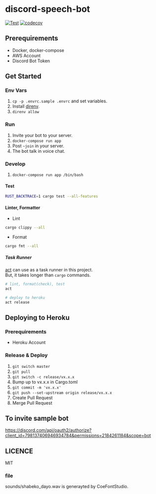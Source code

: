 # discord-speech-bot

[![Test](https://github.com/tktcorporation/discord-speech-bot/actions/workflows/test.yml/badge.svg)](https://github.com/tktcorporation/discord-speech-bot/actions/workflows/test.yml)
[![codecov](https://codecov.io/gh/tktcorporation/discord-speech-bot/branch/master/graph/badge.svg?token=HB6NMTENNZ)](https://codecov.io/gh/tktcorporation/discord-speech-bot)

## Prerequirements

- Docker, docker-compose
- AWS Account
- Discord Bot Token

## Get Started

### Env Vars

1. `cp -p .envrc.sample .envrc` and set variables.
1. Install [direnv](https://github.com/direnv/direnv).
1. `direnv allow`

### Run

1. Invite your bot to your server.
1. `docker-compose run app`
1. Post `~join` in your server.
1. The bot talk in voice chat.

### Develop

1. `docker-compose run app /bin/bash`

<!-- 1. `docker-compose run app bash -c "RUST_BACKTRACE=1 cargo run"` docker for windows only? -->

#### Test

```bash
RUST_BACKTRACE=1 cargo test --all-features
```

#### Linter, Formatter

- Lint

```bash
cargo clippy --all
```

- Format

```bash
cargo fmt --all
```

##### Task Runner

[act](https://github.com/nektos/act) can use as a task runner in this project.  
But, it takes longer than `cargo` commands.

```bash
# lint, format(check), test
act
```

```bash
# deploy to heroku
act release
```

## Deploying to Heroku

### Prerequirements

- Heroku Account

### Release & Deploy

1. `git switch master`
1. `git pull`
1. `git switch -c release/vx.x.x`
1. Bump up to vx.x.x in Cargo.toml
1. `git commit -m 'vx.x.x'`
1. `git push --set-upstream origin release/vx.x.x`
1. Create Pull Request
1. Merge Pull Request

## To invite sample bot
https://discord.com/api/oauth2/authorize?client_id=798137406946934784&permissions=2184261184&scope=bot

## LICENCE
MIT

### file

sounds/shabeko_dayo.wav is generayted by CoeFontStudio.
